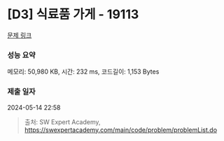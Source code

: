 # [D3] 식료품 가게 - 19113 

[문제 링크](https://swexpertacademy.com/main/code/problem/problemDetail.do?contestProbId=AYxCRFA6iiEDFASu) 

### 성능 요약

메모리: 50,980 KB, 시간: 232 ms, 코드길이: 1,153 Bytes

### 제출 일자

2024-05-14 22:58



> 출처: SW Expert Academy, https://swexpertacademy.com/main/code/problem/problemList.do